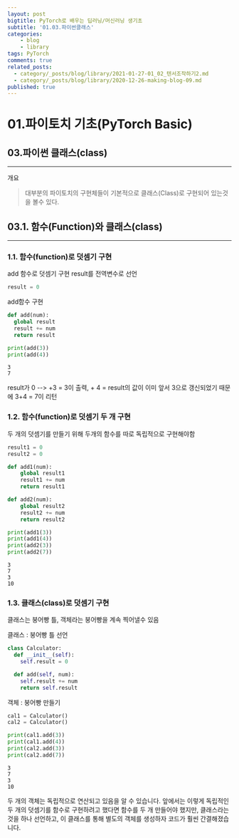 ```yaml
---
layout: post
bigtitle: PyTorch로 배우는 딥러닝/머신러닝 생기초
subtitle: '01.03.파이썬클래스'
categories:
    - blog
    - library
tags: PyTorch
comments: true
related_posts:
  - category/_posts/blog/library/2021-01-27-01_02_텐서조작하기2.md
  - category/_posts/blog/library/2020-12-26-making-blog-09.md
published: true
---
```


# 01.파이토치 기초(PyTorch Basic)
## 03.파이썬 클래스(class)
---

개요
> 대부분의 파이토치의 구현체들이 기본적으로 클래스(Class)로 구현되어 있는것을 볼수 있다.

## 03.1. 함수(Function)와 클래스(class)
---

### 1.1. 함수(function)로 덧셈기 구현

add 함수로 덧셈기 구현
result를 전역변수로 선언

~~~python
result = 0
~~~
add함수 구현
~~~python
def add(num):
  global result
  result += num
  return result
~~~

~~~python
print(add(3))
print(add(4))
~~~

~~~
3
7
~~~
result가 0 --> +3 = 3이 출력, + 4 = result의 값이 이미 앞서 3으로 갱신되었기 때문에 3+4 = 7이 리턴

### 1.2. 함수(function)로 덧셈기 두 개 구현
두 개의 덧셈기를 만들기 위해 두개의 함수를 따로 독립적으로 구현해야함

~~~python
result1 = 0
result2 = 0

def add1(num):
    global result1
    result1 += num
    return result1

def add2(num):
    global result2
    result2 += num
    return result2

print(add1(3))
print(add1(4))
print(add2(3))
print(add2(7))
~~~

~~~
3
7
3
10
~~~

### 1.3. 클래스(class)로 덧셈기 구현
클래스는 붕어빵 틀, 객체라는 붕어빵을 계속 찍어낼수 있음

클래스 : 붕어빵 틀 선언
~~~python
class Calculator:
  def __init__(self):
    self.result = 0

  def add(self, num):
    self.result += num
    return self.result
~~~

객체 : 붕어빵 만들기
~~~python
cal1 = Calculator()
cal2 = Calculator()
~~~

~~~python
print(cal1.add(3))
print(cal1.add(4))
print(cal2.add(3))
print(cal2.add(7))
~~~
~~~
3
7
3
10
~~~

두 개의 객체는 독립적으로 연산되고 있음을 알 수 있습니다. 앞에서는 이렇게 독립적인 두 개의 덧셈기를 함수로 구현하려고 했다면 함수를 두 개 만들어야 했지만, 클래스라는 것을 하나 선언하고, 이 클래스를 통해 별도의 객체를 생성하자 코드가 훨씬 간결해졌습니다.
